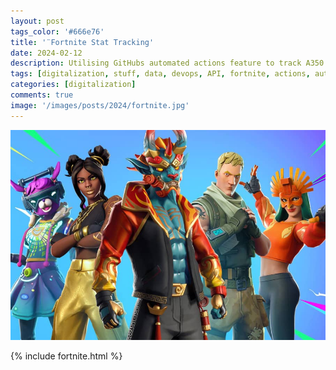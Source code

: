 ```yaml
---
layout: post
tags_color: '#666e76'
title: '¨Fortnite Stat Tracking'
date: 2024-02-12
description: Utilising GitHubs automated actions feature to track A350 flight locations.
tags: [digitalization, stuff, data, devops, API, fortnite, actions, automation, stats, game, cicd]
categories: [digitalization]
comments: true
image: '/images/posts/2024/fortnite.jpg'
---
```

![Fortnite](/images/posts/2024/fortnite.jpg)


{% include fortnite.html %}
